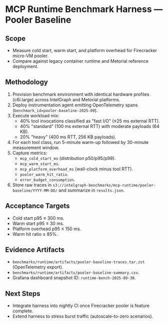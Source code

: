 # MCP Runtime Benchmark Harness — Pooler Baseline

## Scope
- Measure cold start, warm start, and platform overhead for Firecracker micro-VM pooler.
- Compare against legacy container runtime and Metorial reference deployment.

## Methodology
1. Provision benchmark environment with identical hardware profiles (c6i.large) across IntelGraph and Metorial platforms.
2. Deploy instrumentation agent emitting OpenTelemetry spans (`benchmark_id=pooler-baseline-2025-09`).
3. Execute workload mix:
   - 40% tool invocations classified as "fast I/O" (≤25 ms external RTT).
   - 40% "standard" (100 ms external RTT) with moderate payloads (64 KB).
   - 20% "heavy" (400 ms RTT, 256 KB payloads).
4. For each tool class, run 5-minute warm-up followed by 30-minute measurement window.
5. Capture metrics:
   - `mcp_cold_start_ms` (distribution p50/p95/p99).
   - `mcp_warm_start_ms`.
   - `mcp_platform_overhead_ms` (wall-clock minus tool RTT).
   - `pooler_warm_hit_ratio`.
   - `error_budget_consumption`.
6. Store raw traces in `s3://intelgraph-benchmarks/mcp-runtime/pooler-baseline/YYYY-MM-DD/` and summarize in `results.json`.

## Acceptance Targets
- Cold start p95 ≤ 300 ms.
- Warm start p95 ≤ 30 ms.
- Platform overhead p95 ≤ 150 ms.
- Warm hit ratio ≥ 85%.

## Evidence Artifacts
- `benchmarks/runtime/artifacts/pooler-baseline-traces.tar.zst` (OpenTelemetry export).
- `benchmarks/runtime/artifacts/pooler-baseline-summary.csv`.
- Grafana dashboard snapshot ID: `runtime-bench-2025-09-30`.

## Next Steps
- Integrate harness into nightly CI once Firecracker pooler is feature complete.
- Extend harness to stress burst traffic (autoscale-to-zero scenarios).
